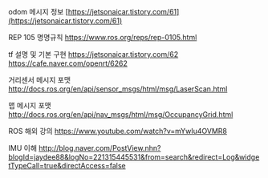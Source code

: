 odom 메시지 정보 
[https://jetsonaicar.tistory.com/61](https://jetsonaicar.tistory.com/61)

REP 105 명명규칙
https://www.ros.org/reps/rep-0105.html

tf 설명 및 기본 구현
https://jetsonaicar.tistory.com/62
https://cafe.naver.com/openrt/6262


거리센서 메시지 포맷
http://docs.ros.org/en/api/sensor_msgs/html/msg/LaserScan.html

맵 메시지 포맷
http://docs.ros.org/en/api/nav_msgs/html/msg/OccupancyGrid.html

ROS 해외 강의
https://www.youtube.com/watch?v=mYwIu4OVMR8

IMU 이해
http://blog.naver.com/PostView.nhn?blogId=jaydee88&logNo=221315445531&from=search&redirect=Log&widgetTypeCall=true&directAccess=false

